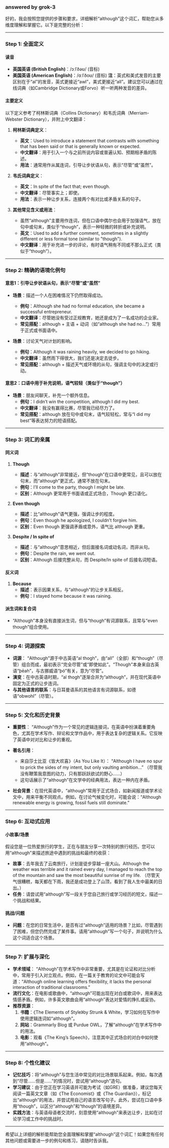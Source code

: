 ### answered by grok-3
好的，我会按照您提供的步骤和要求，详细解析“although”这个词汇，帮助您从多维度理解和掌握它。以下是完整的分析：

---

### **Step 1: 全面定义**

#### **读音**
- **英国英语 (British English)**：/ɔːlˈðəʊ/ (音标)
- **美国英语 (American English)**：/ɑːlˈðoʊ/ (音标)
**注**：英式和美式发音的主要区别在于“al”的发音，英式更接近“awl”，美式更接近“all”。建议您可以通过在线词典（如Cambridge Dictionary或Forvo）听一听两种发音的差异。

#### **主要定义**
以下定义参考了柯林斯词典（Collins Dictionary）和韦氏词典（Merriam-Webster Dictionary），并附上中文翻译：

1. **柯林斯词典定义**：
   - **英文**：Used to introduce a statement that contrasts with something that has been said or that is generally known or expected.
   - **中文翻译**：用于引入一个与之前所说内容或普遍认知、预期相矛盾的陈述。
   - **用法**：通常用作从属连词，引导让步状语从句，表示“尽管”或“虽然”。

2. **韦氏词典定义**：
   - **英文**：In spite of the fact that; even though.
   - **中文翻译**：尽管事实上；即使。
   - **用法**：表示一种让步关系，连接两个有对比或矛盾关系的句子。

3. **其他常见含义或用法**：
   - 虽然“although”主要用作连词，但在口语中偶尔也会用于加强语气，放在句中或句末，类似于“though”，表示一种轻微的转折或补充说明。
   - **英文**：Used to add a further comment, sometimes in a slightly different or less formal tone (similar to "though").
   - **中文翻译**：用于补充进一步的评论，有时语气稍有不同或不那么正式（类似于“though”）。

---

### **Step 2: 精确的语境化例句**

#### **意思1：引导让步状语从句，表示“尽管”或“虽然”**
- **场景**：描述一个人在困难情况下仍然取得成功。
  - **例句**：Although she had no formal education, she became a successful entrepreneur.
  - **中文翻译**：尽管她没有受过正规教育，她还是成为了一名成功的企业家。
  - **常见搭配**：although + 主语 + 动词（如“although she had no...”）常用于正式或书面语中。

- **场景**：讨论天气对计划的影响。
  - **例句**：Although it was raining heavily, we decided to go hiking.
  - **中文翻译**：虽然雨下得很大，我们还是决定去徒步。
  - **常见搭配**：although + 描述天气或环境的从句，强调主句中的决定或行动。

#### **意思2：口语中用于补充说明，语气较轻（类似于“though”）**
- **场景**：朋友间聊天，补充一个额外信息。
  - **例句**：I didn’t win the competition, although I did my best.
  - **中文翻译**：我没有赢得比赛，尽管我已经尽力了。
  - **常见搭配**：although 放在句中或句末，语气较轻松，常与“I did my best”等表达努力的短语搭配。

---

### **Step 3: 词汇的亲属**

#### **同义词**
1. **Though**
   - **描述**：与“although”非常接近，但“though”在口语中更常见，且可以放在句末，而“although”更正式，通常不放在句末。
   - **例句**：I’ll come to the party, though I might be late.
   - **区别**：Although 更常用于书面语或正式场合，Though 更口语化。

2. **Even though**
   - **描述**：比“although”语气更强，强调让步的程度。
   - **例句**：Even though he apologized, I couldn’t forgive him.
   - **区别**：Even though 更强调矛盾或意外，语气比 although 更重。

3. **Despite / In spite of**
   - **描述**：与“although”意思相近，但后面接名词或动名词，而非从句。
   - **例句**：Despite the rain, we went out.
   - **区别**：Although 后接完整从句，而 Despite/In spite of 后接名词短语。

#### **反义词**
1. **Because**
   - **描述**：表示因果关系，与“although”的让步关系相反。
   - **例句**：I stayed home because it was raining.

#### **派生词和复合词**
- “Although”本身没有直接派生词，但与“though”有词源联系，且常与“even though”组合使用。

---

### **Step 4: 词源探索**

- **词源**： “Although”源于中古英语“al thogh”，由“all”（全部）和“though”（尽管）组合而成，最初表示“完全尽管”或“即使如此”。“Though”本身来自古英语“þēah”，与古挪威语“þó”有关，意为“尽管”。
- **演变**：在中古英语时期，“al thogh”逐渐合并为“although”，并在现代英语中固定为正式的让步连词。
- **与其他语言的联系**：与日耳曼语系的其他语言有词源联系，如德语“obwohl”（尽管）。

---

### **Step 5: 文化和历史背景**

- **重要性**： “Although”作为一个常见的逻辑连接词，在英语中扮演着重要角色，尤其在学术写作、辩论和文学作品中，用于表达复杂的逻辑关系。它反映了英语中对对比和让步的重视。
- **著名引用**：
  - 来自莎士比亚《皆大欢喜》（As You Like It）： “Although I have no spur to prick the sides of my intent, but only vaulting ambition...” （尽管我没有鞭策我意图的动力，只有那跃跃欲试的野心……）
  - 这句话展示了“although”在文学中的经典用法，表达一种内在矛盾。

- **社会背景**：在现代英语中，“although”常用于正式场合，如新闻报道或学术论文中，用来平衡不同观点。例如，在讨论气候变化时，可能会说：“Although renewable energy is growing, fossil fuels still dominate.”

---

### **Step 6: 互动式应用**

#### **小故事/场景**
假设您是一位热爱旅行的学生，正在与朋友分享一次特别的旅行经历。您可以用“although”来描述旅途中遇到的挑战和最终的收获：
- **故事**：去年我去了云南旅行，计划是徒步穿越一座大山。Although the weather was terrible and it rained every day, I managed to reach the top of the mountain and saw the most beautiful sunrise of my life. （尽管天气很糟糕，每天都在下雨，我还是成功登上了山顶，看到了我人生中最美的日出。）
- **任务**：请尝试用“although”写一段关于您自己旅行或学习经历的短文，描述一个挑战和结果。

#### **挑战/问题**
- **问题**：在您的日常生活中，是否有过“although”适用的场景？比如，尽管遇到了困难，但您仍然完成了某件事。请用“although”写一个句子，并说明为什么这个词适合这个场景。

---

### **Step 7: 扩展与深化**

- **学术领域**： “Although”在学术写作中非常重要，尤其是在论证和对比分析中，常用于引入对立观点。例如，在一篇关于教育的论文中可能会写道：“Although online learning offers flexibility, it lacks the personal interaction of traditional classrooms.”
- **流行文化**：在电影或歌曲中，“although”可能出现在对白或歌词中，用来表达情感矛盾。例如，许多英文歌曲会用“although”表达对爱情的挣扎或妥协。
- **推荐资源**：
  1. **书籍**：《The Elements of Style》by Strunk & White，学习如何在写作中使用逻辑连词如“although”。
  2. **网站**：Grammarly Blog 或 Purdue OWL，了解“although”在学术写作中的用法。
  3. **电影**：观看《The King’s Speech》，注意其中正式场合的对白中如何使用“although”。

---

### **Step 8: 个性化建议**

- **记忆技巧**：将“although”与您生活中常见的对比场景联系起来。例如，每次遇到“尽管……但是……”的情况时，尝试用“although”造句。
- **学习建议**：由于您正在学习英语并可能为考试（如GRE）做准备，建议您每天阅读一篇英文文章（如《The Economist》或《The Guardian》），标记出“although”的用法，并尝试用自己的语言改写句子。此外，尝试在口语中多用“though”，以区分“although”和“though”的语境差异。
- **实践方法**：与英语母语者交流时，刻意使用“although”来表达让步，比如在讨论学习或工作中的挑战时。

---

希望以上详细的解析能帮助您全面理解和掌握“although”这个词汇！如果您有任何其他问题或需要进一步的例句和练习，请随时告诉我。